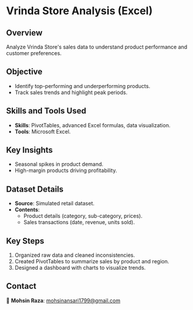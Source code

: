 # **Vrinda Store Analysis (Excel)**  

## **Overview**  
Analyze Vrinda Store's sales data to understand product performance and customer preferences.  

## **Objective**  
- Identify top-performing and underperforming products.  
- Track sales trends and highlight peak periods.  

## **Skills and Tools Used**  
- **Skills**: PivotTables, advanced Excel formulas, data visualization.  
- **Tools**: Microsoft Excel.  

## **Key Insights**  
- Seasonal spikes in product demand.  
- High-margin products driving profitability.  

## **Dataset Details**  
- **Source**: Simulated retail dataset.  
- **Contents**:  
  - Product details (category, sub-category, prices).  
  - Sales transactions (date, revenue, units sold).  

## **Key Steps**  
1. Organized raw data and cleaned inconsistencies.  
2. Created PivotTables to summarize sales by product and region.  
3. Designed a dashboard with charts to visualize trends.  

 

## **Contact**  
📧 **Mohsin Raza**: mohsinansari1799@gmail.com 

